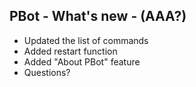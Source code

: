 ## PBot - What's new - (AAA?)
- Updated the list of commands
- Added restart function
- Added "About PBot" feature
- Questions?
